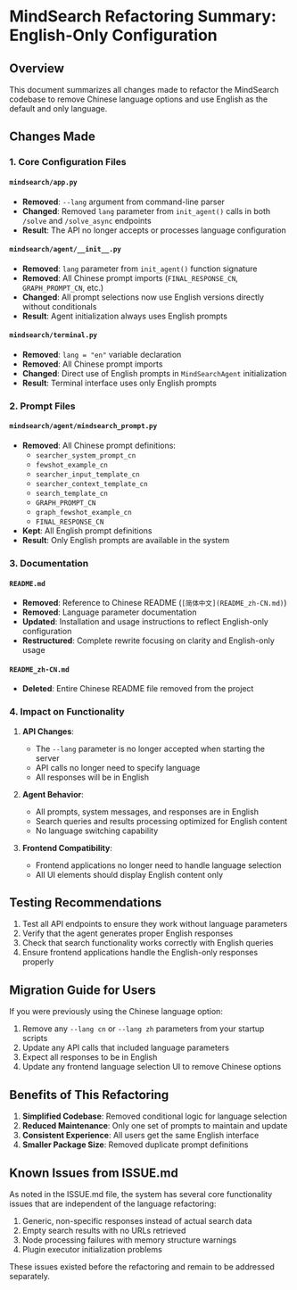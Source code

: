 # MindSearch Refactoring Summary: English-Only Configuration

## Overview
This document summarizes all changes made to refactor the MindSearch codebase to remove Chinese language options and use English as the default and only language.

## Changes Made

### 1. Core Configuration Files

#### `mindsearch/app.py`
- **Removed**: `--lang` argument from command-line parser
- **Changed**: Removed `lang` parameter from `init_agent()` calls in both `/solve` and `/solve_async` endpoints
- **Result**: The API no longer accepts or processes language configuration

#### `mindsearch/agent/__init__.py`
- **Removed**: `lang` parameter from `init_agent()` function signature
- **Removed**: All Chinese prompt imports (`FINAL_RESPONSE_CN`, `GRAPH_PROMPT_CN`, etc.)
- **Changed**: All prompt selections now use English versions directly without conditionals
- **Result**: Agent initialization always uses English prompts

#### `mindsearch/terminal.py`
- **Removed**: `lang = "en"` variable declaration
- **Removed**: All Chinese prompt imports
- **Changed**: Direct use of English prompts in `MindSearchAgent` initialization
- **Result**: Terminal interface uses only English prompts

### 2. Prompt Files

#### `mindsearch/agent/mindsearch_prompt.py`
- **Removed**: All Chinese prompt definitions:
  - `searcher_system_prompt_cn`
  - `fewshot_example_cn`
  - `searcher_input_template_cn`
  - `searcher_context_template_cn`
  - `search_template_cn`
  - `GRAPH_PROMPT_CN`
  - `graph_fewshot_example_cn`
  - `FINAL_RESPONSE_CN`
- **Kept**: All English prompt definitions
- **Result**: Only English prompts are available in the system

### 3. Documentation

#### `README.md`
- **Removed**: Reference to Chinese README (`[简体中文](README_zh-CN.md)`)
- **Removed**: Language parameter documentation
- **Updated**: Installation and usage instructions to reflect English-only configuration
- **Restructured**: Complete rewrite focusing on clarity and English-only usage

#### `README_zh-CN.md`
- **Deleted**: Entire Chinese README file removed from the project

### 4. Impact on Functionality

1. **API Changes**:
   - The `--lang` parameter is no longer accepted when starting the server
   - API calls no longer need to specify language
   - All responses will be in English

2. **Agent Behavior**:
   - All prompts, system messages, and responses are in English
   - Search queries and results processing optimized for English content
   - No language switching capability

3. **Frontend Compatibility**:
   - Frontend applications no longer need to handle language selection
   - All UI elements should display English content only

## Testing Recommendations

1. Test all API endpoints to ensure they work without language parameters
2. Verify that the agent generates proper English responses
3. Check that search functionality works correctly with English queries
4. Ensure frontend applications handle the English-only responses properly

## Migration Guide for Users

If you were previously using the Chinese language option:

1. Remove any `--lang cn` or `--lang zh` parameters from your startup scripts
2. Update any API calls that included language parameters
3. Expect all responses to be in English
4. Update any frontend language selection UI to remove Chinese options

## Benefits of This Refactoring

1. **Simplified Codebase**: Removed conditional logic for language selection
2. **Reduced Maintenance**: Only one set of prompts to maintain and update
3. **Consistent Experience**: All users get the same English interface
4. **Smaller Package Size**: Removed duplicate prompt definitions

## Known Issues from ISSUE.md

As noted in the ISSUE.md file, the system has several core functionality issues that are independent of the language refactoring:

1. Generic, non-specific responses instead of actual search data
2. Empty search results with no URLs retrieved
3. Node processing failures with memory structure warnings
4. Plugin executor initialization problems

These issues existed before the refactoring and remain to be addressed separately.